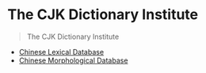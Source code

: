 # The CJK Dictionary Institute

> The CJK Dictionary Institute

* [Chinese Lexical Database](http://www.cjk.org/cjk/samples/chinword.htm)
* [Chinese Morphological Database](http://www.cjk.org/cjk/samples/chinafix.htm)
